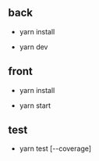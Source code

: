 ## back

- yarn install

- yarn dev

## front

- yarn install

- yarn start

## test

- yarn test [--coverage]
